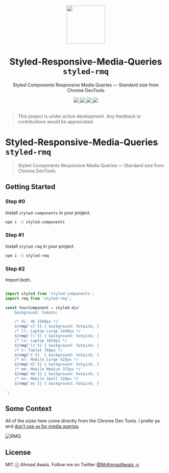 <p align="center">
  <br>
  <a href="https://twitter.com/MrAhmadAwais/">
    <img src="https://on.ahmda.ws/ef9952/c" width="120"/>
  </a>
</p>

<h1 align="center">Styled-Responsive-Media-Queries <code>styled-rmq</code></h1>

<p align="center">
  Styled Components Responsive Media Queries — Standard size from Chrome DevTools
</p>

<p align="center">
  <a title="Total Downloads" href="https://www.npmjs.com/package/styled-rmq">
    <img src="https://img.shields.io/npm/dt/styled-rmq.svg?style=flat-square">
  </a>
  <a title="Current Cersion" href="https://www.npmjs.com/package/styled-rmq">
    <img src="https://img.shields.io/npm/v/styled-rmq.svg?style=flat-square">
  </a>
  <a title="MIT License" href="LICENSE">
    <img src="https://img.shields.io/github/license/styled-rmq/styled-rmq.svg?style=flat-square">
  </a>
  <a title="Follow me on Twitter @MrAhmadAwais →" href="https://twitter.com/mrahmadawais">
    <img src="https://img.shields.io/twitter/follow/mrahmadawais.svg?style=social&label=Follow">
  </a>
  <br>
  <br>
</p>

> This project is under active development. Any feedback or contributions would be appreciated.


# Styled-Responsive-Media-Queries `styled-rmq`

 > Styled Components Responsive Media Queries — Standard size from Chrome DevTools

## Getting Started

### Step #0

Install `styled-components` in your project.

```sh
npm i -S styled-components
```

### Step #1

Install `styled-rmq` in your project.

```sh
npm i -S styled-rmq
```

### Step #2

Import both.

```js

import styled from 'styled-components';
import rmq from 'styled-rmq';

const YourComponent = styled.div`
    background: tomato;

    /* XL: 4K 2560px */
    ${rmq('xl')} { background: hotpink; }
    /* ll: Laptop Large 1440px */
    ${rmq('ll')} { background: hotpink; }
    /* ls: Laptop 1024px */
    ${rmq('ls')} { background: hotpink; }
    /* t: Tablet 768px */
    ${rmq('t')}  { background: hotpink; }
    /* ml: Mobile Large 425px */
    ${rmq('ml')} { background: hotpink; }
    /* mm: Mobile Mediun 375px */
    ${rmq('mm')} { background: hotpink; }
    /* ms: Mobile Small 320px */
    ${rmq('ms')} { background: hotpink; }

`;
```

## Some Context

All of the sizes here come directly from the Chrome Dev Tools. I prefer px and [don't use `em` for media queries](https://adamwathan.me/dont-use-em-for-media-queries/).

![RMQ](https://on.ahmda.ws/c51fe6/c)

## License

MIT ⓒ Ahmad Awais. Follow me on Twitter [@MrAhmadAwais →](https://twitter.com/MrAhmadAwais/)
